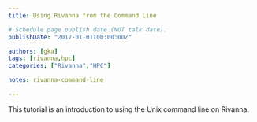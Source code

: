 ```yaml
---
title: Using Rivanna from the Command Line

# Schedule page publish date (NOT talk date).
publishDate: "2017-01-01T00:00:00Z"

authors: [gka]
tags: [rivanna,hpc]
categories: ["Rivanna","HPC"]

notes: rivanna-command-line 

---
```


This tutorial is an introduction to using the Unix command line on Rivanna.
